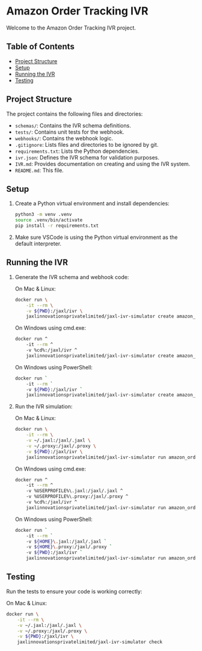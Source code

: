 # Amazon Order Tracking IVR

Welcome to the Amazon Order Tracking IVR project.

## Table of Contents

- [Project Structure](#project-structure)
- [Setup](#setup)
- [Running the IVR](#running-the-ivr)
- [Testing](#testing)

## Project Structure

The project contains the following files and directories:

- `schemas/`: Contains the IVR schema definitions.
- `tests/`: Contains unit tests for the webhook.
- `webhooks/`: Contains the webhook logic.
- `.gitignore`: Lists files and directories to be ignored by git.
- `requirements.txt`: Lists the Python dependencies.
- `ivr.json`: Defines the IVR schema for validation purposes.
- `IVR.md`: Provides documentation on creating and using the IVR system.
- `README.md`: This file.

## Setup

1. Create a Python virtual environment and install dependencies:

    ```bash
    python3 -m venv .venv
    source .venv/bin/activate
    pip install -r requirements.txt
    ```

2. Make sure VSCode is using the Python virtual environment as the default interpreter.

## Running the IVR

1. Generate the IVR schema and webhook code:

    On Mac & Linux:

    ```bash
    docker run \
        -it --rm \
        -v ${PWD}:/jaxl/ivr \
        jaxlinnovationsprivatelimited/jaxl-ivr-simulator create amazon_order_tracking
    ```

    On Windows using cmd.exe:

    ```bash
    docker run ^
        -it --rm ^
        -v %cd%:/jaxl/ivr ^
        jaxlinnovationsprivatelimited/jaxl-ivr-simulator create amazon_order_tracking
    ```

    On Windows using PowerShell:

    ```bash
    docker run `
        -it --rm `
        -v ${PWD}:/jaxl/ivr `
        jaxlinnovationsprivatelimited/jaxl-ivr-simulator create amazon_order_tracking
    ```

2. Run the IVR simulation:

    On Mac & Linux:

    ```bash
    docker run \
        -it --rm \
        -v ~/.jaxl:/jaxl/.jaxl \
        -v ~/.proxy:/jaxl/.proxy \
        -v ${PWD}:/jaxl/ivr \
        jaxlinnovationsprivatelimited/jaxl-ivr-simulator run amazon_order_tracking
    ```

    On Windows using cmd.exe:

    ```bash
    docker run ^
        -it --rm ^
        -v %USERPROFILE%\.jaxl:/jaxl/.jaxl ^
        -v %USERPROFILE%\.proxy:/jaxl/.proxy ^
        -v %cd%:/jaxl/ivr ^
        jaxlinnovationsprivatelimited/jaxl-ivr-simulator run amazon_order_tracking
    ```

    On Windows using PowerShell:

    ```bash
    docker run `
        -it --rm `
        -v ${HOME}\.jaxl:/jaxl/.jaxl `
        -v ${HOME}\.proxy:/jaxl/.proxy `
        -v ${PWD}:/jaxl/ivr `
        jaxlinnovationsprivatelimited/jaxl-ivr-simulator run amazon_order_tracking
    ```

## Testing

Run the tests to ensure your code is working correctly:

On Mac & Linux:

```bash
docker run \
    -it --rm \
    -v ~/.jaxl:/jaxl/.jaxl \
    -v ~/.proxy:/jaxl/.proxy \
    -v ${PWD}:/jaxl/ivr \
    jaxlinnovationsprivatelimited/jaxl-ivr-simulator check
